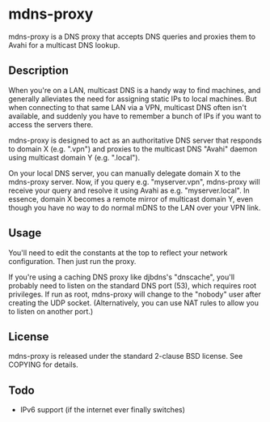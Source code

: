mdns-proxy
==========

mdns-proxy is a DNS proxy that accepts DNS queries and proxies them to Avahi for a multicast DNS lookup.

Description
-----------

When you're on a LAN, multicast DNS is a handy way to find machines, and generally alleviates the need for assigning static IPs to local machines.  But when connecting to that same LAN via a VPN, multicast DNS often isn't available, and suddenly you have to remember a bunch of IPs if you want to access the servers there.

mdns-proxy is designed to act as an authoritative DNS server that responds to domain X (e.g. ".vpn") and proxies to the multicast DNS "Avahi" daemon using multicast domain Y (e.g. ".local").

On your local DNS server, you can manually delegate domain X to the mdns-proxy server.  Now, if you query e.g. "myserver.vpn", mdns-proxy will receive your query and resolve it using Avahi as e.g. "myserver.local".  In essence, domain X becomes a remote mirror of multicast domain Y, even though you have no way to do normal mDNS to the LAN over your VPN link.

Usage
-----

You'll need to edit the constants at the top to reflect your network configuration.  Then just run the proxy.

If you're using a caching DNS proxy like djbdns's "dnscache", you'll probably need to listen on the standard DNS port (53), which requires root privileges.  If run as root, mdns-proxy will change to the "nobody" user after creating the UDP socket.  (Alternatively, you can use NAT rules to allow you to listen on another port.)

License
-------

mdns-proxy is released under the standard 2-clause BSD license.  See COPYING for details.

Todo
----

* IPv6 support (if the internet ever finally switches)
